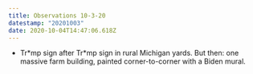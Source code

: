 ```yaml
---
title: Observations 10-3-20
datestamp: "20201003"
date: 2020-10-04T14:47:06.618Z
---
```

- Tr\*mp sign after Tr\*mp sign in rural Michigan yards. But then: one massive farm building, painted corner-to-corner with a Biden mural.